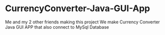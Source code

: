 # CurrencyConverter-Java-GUI-App

Me and my 2 other friends making this project
We make Currency Converter Java GUI APP that also connect to MySql Database
